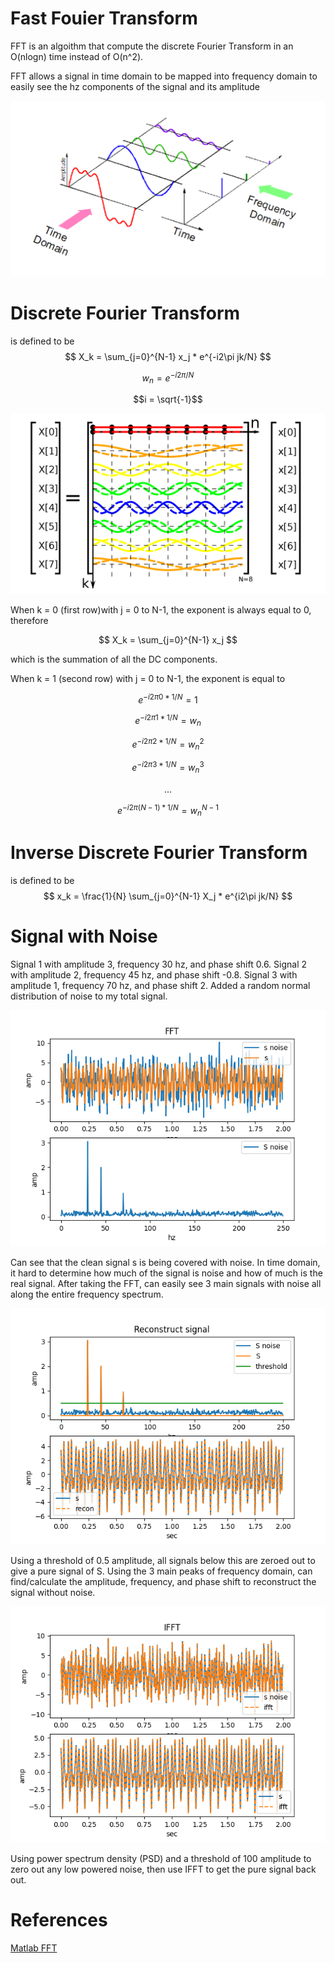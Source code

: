 # Fast Fouier Transform
FFT is an algoithm that compute the discrete Fourier Transform in an O(nlogn) time instead of O(n^2).

FFT allows a signal in time domain to be mapped into frequency domain to easily see the hz components of the signal and its amplitude

![image](pics/fourier_transform.png)

# Discrete Fourier Transform
is defined to be
$$
X_k = \sum_{j=0}^{N-1} x_j * e^{-i2\pi jk/N}
$$

$$w_n = e^{-i2\pi/N}$$

$$i = \sqrt{-1}$$

![image](pics/DFT_matrix.png)

When k = 0 (first row)with j = 0 to N-1, the exponent is always equal to 0, therefore 

$$ X_k = \sum_{j=0}^{N-1} x_j $$

which is the summation of all the DC components.

When k = 1 (second row) with j = 0 to N-1, the exponent is equal to 

$$ e^{-i2\pi 0*1/N} = 1$$

$$ e^{-i2\pi 1*1/N} =  w_n$$

$$ e^{-i2\pi 2*1/N} =  w_n^2$$

$$ e^{-i2\pi 3*1/N} =  w_n^3$$

$$...$$

$$ e^{-i2\pi (N-1)*1/N} =  w_n^{N-1}$$

# Inverse Discrete Fourier Transform
is defined to be
$$
x_k = \frac{1}{N} \sum_{j=0}^{N-1} X_j * e^{i2\pi jk/N}
$$

# Signal with Noise
Signal 1 with amplitude 3, frequency 30 hz, and phase shift 0.6.
Signal 2 with amplitude 2, frequency 45 hz, and phase shift -0.8.
Signal 3 with amplitude 1, frequency 70 hz, and phase shift 2.
Added a random normal distribution of noise to my total signal.

![image](plots/FFT.png)

Can see that the clean signal s is being covered with noise. In time domain, it hard to determine how much of the signal is noise and how of much is the real signal. After taking the FFT, can easily see 3 main signals with noise all along the entire frequency spectrum.

![image](plots/recon.png)

Using a threshold of 0.5 amplitude, all signals below this are zeroed out to give a pure signal of S. Using the 3 main peaks of frequency domain, can find/calculate the amplitude, frequency, and phase shift to reconstruct the signal without noise.

![image](plots/IFFT.png)

Using power spectrum density (PSD) and a threshold of 100 amplitude to zero out any low powered noise, then use IFFT to get the pure signal back out.

# References
[Matlab FFT](https://www.youtube.com/watch?v=XEbV7WfoOSE)

